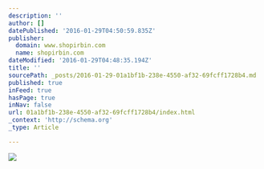 ```yaml
---
description: ''
author: []
datePublished: '2016-01-29T04:50:59.835Z'
publisher:
  domain: www.shopirbin.com
  name: shopirbin.com
dateModified: '2016-01-29T04:48:35.194Z'
title: ''
sourcePath: _posts/2016-01-29-01a1bf1b-238e-4550-af32-69fcff1728b4.md
published: true
inFeed: true
hasPage: true
inNav: false
url: 01a1bf1b-238e-4550-af32-69fcff1728b4/index.html
_context: 'http://schema.org'
_type: Article

---
```

![](https://image.jimcdn.com/app/cms/image/transf/dimension=910x10000:format=jpg/path/s4c1f8643c5564dfb/image/i511e1a5c882b0510/version/1453289238/image.jpg)